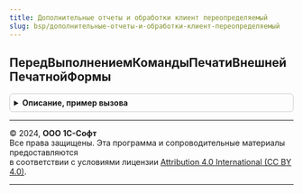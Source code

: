 ```yaml
---
title: Дополнительные отчеты и обработки клиент переопределяемый
slug: bsp/дополнительные-отчеты-и-обработки-клиент-переопределяемый
---
```



## ПередВыполнениемКомандыПечатиВнешнейПечатнойФормы
<details style="margin: 1em 0; padding: 0.5em; border: 1px solid #ccc; border-radius: 6px;">

<summary style="font-weight: bold; cursor: pointer;">Описание, пример вызова</summary>

```bsl

// Устарела. Следует использовать УправлениеПечатьюПереопределяемый.ПриОпределенииНастроекПечати
// Выполняет дополнительные действия перед формированием печатной формы.
//
// Параметры:
//  ПечатаемыеОбъекты    - Массив - ссылки на объекты, для которых выполняется команда печати;
//  СтандартнаяОбработка - Булево - признак необходимости проверки проведенности печатаемых документов,
//                                  если установить в Ложь, то проверка выполняться не будет.
//
Процедура ПередВыполнениемКомандыПечатиВнешнейПечатнойФормы(ПечатаемыеОбъекты, СтандартнаяОбработка) Экспорт
```

Пример вызова
```bsl
ДополнительныеОтчетыИОбработкиКлиентПереопределяемый.ПередВыполнениемКомандыПечатиВнешнейПечатнойФормы(ПечатаемыеОбъекты, СтандартнаяОбработка) 
```
</details>

---

© 2024, **ООО 1С-Софт**  
Все права защищены. Эта программа и сопроводительные материалы предоставляются  
в соответствии с условиями лицензии [Attribution 4.0 International (CC BY 4.0)](https://creativecommons.org/licenses/by/4.0/legalcode).

---
